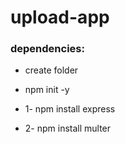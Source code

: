 # upload-app

### dependencies:

- create folder
- npm init -y

- 1- npm install express
- 2- npm install multer



 
